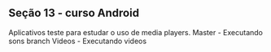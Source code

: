 ## Seção 13 - curso Android

Aplicativos teste para estudar o uso de media players.
 Master - Executando sons
 branch Videos - Executando videos
 